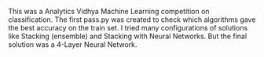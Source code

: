 This was a Analytics Vidhya Machine Learning competition on classification. The first pass.py was created to check which algorithms gave the best accuracy on the train set.
I tried many configurations of solutions like Stacking (ensemble) and Stacking with Neural Networks. But the final solution was a 4-Layer Neural Network.  
